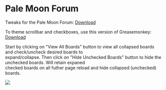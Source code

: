 # Pale Moon Forum
Tweaks for the Pale Moon Forum: <a href="https://raw.githubusercontent.com/srazzano/Pale_Moon_Forum/master/Pale_Moon_Forum.user.js">Download</a>

To theme scrollbar and checkboxes, use this version of Greasemonkey: <a href="https://raw.githubusercontent.com/srazzano/Greasemonkey/master/greasemonkey-PM1.0.2.xpi">Download</a>

Start by clicking on "View All Boards" button to view all collapsed boards and check/uncheck desired boards to<br> expand/collapse. Then click on "Hide Unchecked Boards" button to hide the unchecked boards. Will retain expaned<br>checked boards on all futher page reload and hide collapsed (unchecked) boards.

<img src="https://github.com/srazzano/Images/blob/master/forum2.png"/>
